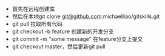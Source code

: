 * 首先在远程创建库
* 然后在本地git clone git@github.com:michaelliao/gitskills.git
* git pull 拉取所有代码
* git checkout -b feature 创建新的开发分支
* git commit -m "some message" 在feature分支上提交
* git checkout master，然后更新git pull


